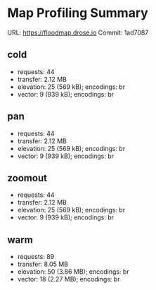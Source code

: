 # Map Profiling Summary
URL: https://floodmap.drose.io
Commit: 1ad7087

## cold
- requests: 44
- transfer: 2.12 MB
- elevation: 25 (569 kB); encodings: br
- vector: 9 (939 kB); encodings: br

## pan
- requests: 44
- transfer: 2.12 MB
- elevation: 25 (569 kB); encodings: br
- vector: 9 (939 kB); encodings: br

## zoomout
- requests: 44
- transfer: 2.12 MB
- elevation: 25 (569 kB); encodings: br
- vector: 9 (939 kB); encodings: br

## warm
- requests: 89
- transfer: 8.05 MB
- elevation: 50 (3.86 MB); encodings: br
- vector: 18 (2.27 MB); encodings: br
